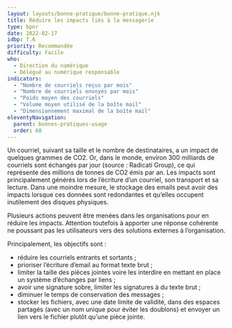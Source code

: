 ```yaml
---
layout: layouts/bonne-pratique/bonne-pratique.njk
title: Réduire les impacts liés à la messagerie
type: bpnr
date: 2022-02-17
idbp: f.6
priority: Recommandée
difficulty: Facile
who:
  - Direction du numérique
  - Délégué au numérique responsable
indicators:
  - "Nombre de courriels reçus par mois"
  - "Nombre de courriels envoyés par mois"
  - "Poids moyen des courriels"
  - "Volume moyen utilisé de la boîte mail"
  - "Dimensionnement maximal de la boîte mail"
eleventyNavigation:
  parent: bonnes-pratiques-usage
  order: 60
---
```


Un courriel, suivant sa taille et le nombre de destinataires, a un impact de quelques grammes de CO2. Or, dans le monde, environ 300 milliards de courriels sont échangés par jour (source : Radicati Group), ce qui représente des millions de tonnes de CO2 émis par an. Les impacts sont principalement générés lors de l’écriture d’un courriel, son transport et sa lecture. Dans une moindre mesure, le stockage des emails peut avoir des impacts lorsque ces données sont redondantes et qu’elles occupent inutilement des disques physiques.

Plusieurs actions peuvent être menées dans les organisations pour en réduire les impacts. Attention toutefois à apporter une réponse cohérente ne poussant pas les utilisateurs vers des solutions externes à l’organisation.

Principalement, les objectifs sont :

* réduire les courriels entrants et sortants ;
* prioriser l’écriture d’email au format texte brut ;
* limiter la taille des pièces jointes voire les interdire en mettant en place un système d’échanges par liens ;
* avoir une signature sobre, limiter les signatures à du texte brut ;
* diminuer le temps de conservation des messages ;
* stocker les fichiers, avec une date limite de validité, dans des espaces partagés (avec un nom unique pour éviter les doublons) et envoyer un lien vers le fichier plutôt qu'une pièce jointe.

